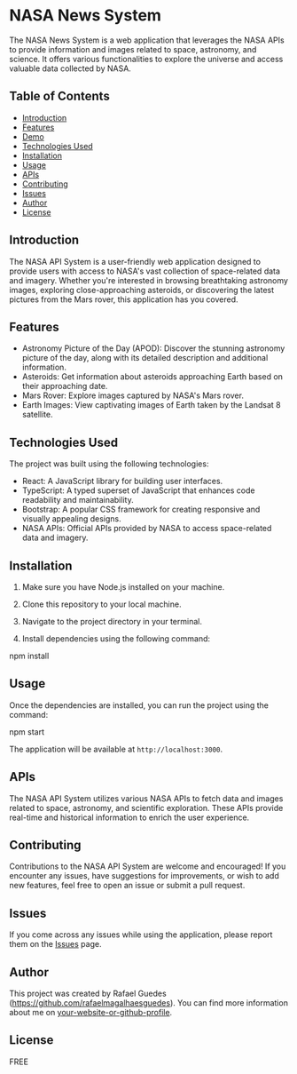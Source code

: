 # NASA News System

The NASA News System is a web application that leverages the NASA APIs to provide information and images related to space, astronomy, and science. It offers various functionalities to explore the universe and access valuable data collected by NASA.

## Table of Contents

- [Introduction](#introduction)
- [Features](#features)
- [Demo](#demo)
- [Technologies Used](#technologies-used)
- [Installation](#installation)
- [Usage](#usage)
- [APIs](#apis)
- [Contributing](#contributing)
- [Issues](#issues)
- [Author](#author)
- [License](#license)

## Introduction

The NASA API System is a user-friendly web application designed to provide users with access to NASA's vast collection of space-related data and imagery. Whether you're interested in browsing breathtaking astronomy images, exploring close-approaching asteroids, or discovering the latest pictures from the Mars rover, this application has you covered.

## Features

- Astronomy Picture of the Day (APOD): Discover the stunning astronomy picture of the day, along with its detailed description and additional information.
- Asteroids: Get information about asteroids approaching Earth based on their approaching date.
- Mars Rover: Explore images captured by NASA's Mars rover.
- Earth Images: View captivating images of Earth taken by the Landsat 8 satellite.

## Technologies Used

The project was built using the following technologies:

- React: A JavaScript library for building user interfaces.
- TypeScript: A typed superset of JavaScript that enhances code readability and maintainability.
- Bootstrap: A popular CSS framework for creating responsive and visually appealing designs.
- NASA APIs: Official APIs provided by NASA to access space-related data and imagery.

## Installation

1. Make sure you have Node.js installed on your machine.

2. Clone this repository to your local machine.

3. Navigate to the project directory in your terminal.

4. Install dependencies using the following command:

npm install

## Usage

Once the dependencies are installed, you can run the project using the command:

npm start


The application will be available at `http://localhost:3000`.

## APIs

The NASA API System utilizes various NASA APIs to fetch data and images related to space, astronomy, and scientific exploration. These APIs provide real-time and historical information to enrich the user experience.

## Contributing

Contributions to the NASA API System are welcome and encouraged! If you encounter any issues, have suggestions for improvements, or wish to add new features, feel free to open an issue or submit a pull request.

## Issues

If you come across any issues while using the application, please report them on the [Issues](https://github.com/your-username/your-repo-name/issues) page.

## Author

This project was created by Rafael Guedes (https://github.com/rafaelmagalhaesguedes). You can find more information about me on [your-website-or-github-profile](https://github.com/rafaelmagalhaesguedes).

## License

FREE

